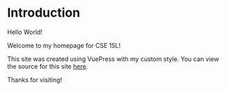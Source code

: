 # Introduction

<div class="label">Hello World!</div>

Welcome to my homepage for CSE 15L!

This site was created using VuePress with my custom style. You can view the source for this site [here](https://github.com/waymondrang/cse15l-lab-reports).

Thanks for visiting!